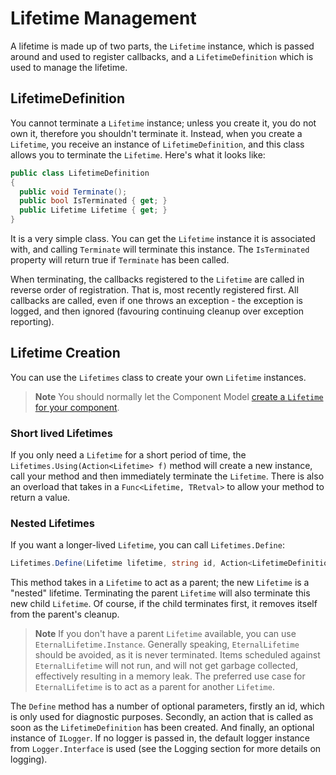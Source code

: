 # Lifetime Management

A lifetime is made up of two parts, the `Lifetime` instance, which is passed around and used to register callbacks, and a `LifetimeDefinition` which is used to manage the lifetime.

## LifetimeDefinition

You cannot terminate a `Lifetime` instance; unless you create it, you do not own it, therefore you shouldn't terminate it. Instead, when you create a `Lifetime`, you receive an instance of `LifetimeDefinition`, and this class allows you to terminate the `Lifetime`. Here's what it looks like:

```cs
public class LifetimeDefinition
{
  public void Terminate();
  public bool IsTerminated { get; }
  public Lifetime Lifetime { get; }
}
```

It is a very simple class. You can get the `Lifetime` instance it is associated with, and calling `Terminate` will terminate this instance. The `IsTerminated` property will return true if `Terminate` has been called.

When terminating, the callbacks registered to the `Lifetime` are called in reverse order of registration. That is, most recently registered first. All callbacks are called, even if one throws an exception - the exception is logged, and then ignored (favouring continuing cleanup over exception reporting).

## Lifetime Creation

You can use the `Lifetimes` class to create your own `Lifetime` instances.

> **Note** You should normally let the Component Model [create a `Lifetime` for your component](ComponentModel.md).

### Short lived Lifetimes

If you only need a `Lifetime` for a short period of time, the `Lifetimes.Using(Action<Lifetime> f)` method will create a new instance, call your method and then immediately terminate the `Lifetime`. There is also an overload that takes in a `Func<Lifetime, TRetval>` to allow your method to return a value.

### Nested Lifetimes

If you want a longer-lived `Lifetime`, you can call `Lifetimes.Define`:

```cs
Lifetimes.Define(Lifetime lifetime, string id, Action<LifetimeDefinition, Lifetime> action, ILogger logger);
```

This method takes in a `Lifetime` to act as a parent; the new `Lifetime` is a "nested" lifetime. Terminating the parent `Lifetime` will also terminate this new child `Lifetime`. Of course, if the child terminates first, it removes itself from the parent's cleanup.

> **Note** If you don't have a parent `Lifetime` available, you can use `EternalLifetime.Instance`. Generally speaking, `EternalLifetime` should be avoided, as it is never terminated. Items scheduled against `EternalLifetime` will not run, and will not get garbage collected, effectively resulting in a memory leak. The preferred use case for `EternalLifetime` is to act as a parent for another `Lifetime`.

The `Define` method has a number of optional parameters, firstly an id, which is only used for diagnostic purposes. Secondly, an action that is called as soon as the `LifetimeDefinition` has been created. And finally, an optional instance of `ILogger`. If no logger is passed in, the default logger instance from `Logger.Interface` is used (see the Logging section for more details on logging).

